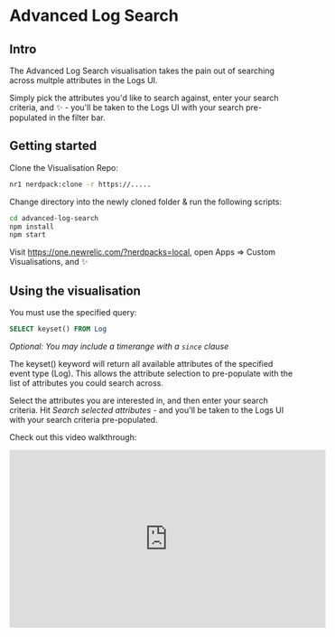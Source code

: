# Advanced Log Search

## Intro
The Advanced Log Search visualisation takes the pain out of searching across multple attributes in the Logs UI. 

Simply pick the attributes you'd like to search against, enter your search criteria, and :sparkles: - you'll be taken to the Logs UI with your search pre-populated in the filter bar.

## Getting started

Clone the Visualisation Repo:

```sh
nr1 nerdpack:clone -r https://.....
```

Change directory into the newly cloned folder & run the following scripts:

```sh
cd advanced-log-search
npm install
npm start
```

Visit https://one.newrelic.com/?nerdpacks=local, open Apps => Custom Visualisations, and :sparkles:

## Using the visualisation

You must use the specified query: 

```sql
SELECT keyset() FROM Log
```
_Optional: You may include a timerange with a `since` clause_

The keyset() keyword will return all available attributes of the specified event type (Log). This allows the attribute selection to pre-populate with the list of attributes you could search across. 

Select the attributes you are interested in, and then enter your search criteria. Hit _Search selected attributes_ - and you'll be taken to the Logs UI with your search criteria pre-populated. 

Check out this video walkthrough:

<iframe width="560" height="315" src="https://www.youtube.com/embed/eLVPyvzVzHk" title="YouTube video player" frameborder="0" allow="accelerometer; autoplay; clipboard-write; encrypted-media; gyroscope; picture-in-picture" allowfullscreen></iframe>